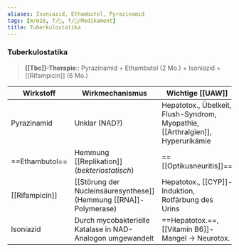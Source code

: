 ```yaml
---
aliases: Isoniazid, Ethambutol, Pyrazinamid
tags: [m/m18, f/🦠, f/💊/Medikament]
title: Tuberkulostatika
---
```

### Tuberkulostatika
> **[[Tbc]]-Therapie**:: Pyrazinamid + Ethambutol (2 Mo.) + Isoniazid + [[Rifampicin]] (6 Mo.)

| Wirkstoff      | Wirkmechanismus                                                           | Wichtige [[UAW]]                                        |
| -------------- | ------------------------------------------------------------------------- | --------------------------------------------------- |
| Pyrazinamid    | Unklar (NAD?)                                                             | Hepatotox., Übelkeit, Flush-Syndrom, Myopathie, [[Arthralgien]], Hyperurikämie                                                    |
| ==Ethambutol== | Hemmung [[Replikation]] (*bekteriostatisch*)                                  | ==[[Optikusneuritis]]==                             |
| [[Rifampicin]] | [[Störung der Nucleinsäuresynthese]] (Hemmung [[RNA]]-Polymerase) | Hepatotox., [[CYP]]-Induktion, Rotfärbung des Urins |
| Isoniazid      | Durch mycobakterielle Katalase in NAD-Analogon umgewandelt                | ==Hepatotox.==, [[Vitamin B6]]-Mangel → Neurotox.   |

